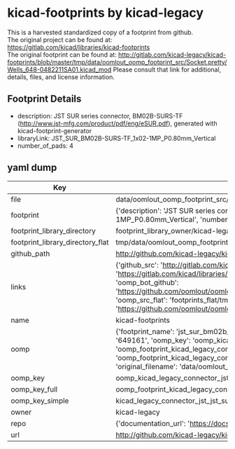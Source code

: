 # kicad-footprints by kicad-legacy  
This is a harvested standardized copy of a footprint from github.  
The original project can be found at:  
https://gitlab.com/kicad/libraries/kicad-footprints  
The original footprint can be found at:
http://gitlab.com/kicad-legacy/kicad-footprints/blob/master/tmp/data/oomlout_oomp_footprint_src/Socket.pretty/Wells_648-0482211SA01.kicad_mod
Please consult that link for additional, details, files, and license information.  
## Footprint Details
* description: JST SUR series connector, BM02B-SURS-TF (http://www.jst-mfg.com/product/pdf/eng/eSUR.pdf), generated with kicad-footprint-generator  
* libraryLink: JST_SUR_BM02B-SURS-TF_1x02-1MP_P0.80mm_Vertical  
* number_of_pads: 4  
## yaml dump  
| Key | Value |  
| --- | --- |  
| file | data/oomlout_oomp_footprint_src/kicad-footprints/Connector_JST.pretty/JST_SUR_BM02B-SURS-TF_1x02-1MP_P0.80mm_Vertical.kicad_mod |  
| footprint | {'description': 'JST SUR series connector, BM02B-SURS-TF (http://www.jst-mfg.com/product/pdf/eng/eSUR.pdf), generated with kicad-footprint-generator', 'libraryLink': 'JST_SUR_BM02B-SURS-TF_1x02-1MP_P0.80mm_Vertical', 'number_of_pads': 4} |  
| footprint_library_directory | footprint_library_owner/kicad-legacy_kicad-footprints |  
| footprint_library_directory_flat | tmp/data/oomlout_oomp_footprint_src/footprints_flat/kicad_legacy_connector_jst_jst_sur_bm02b_surs_tf_1x02_1mp_p0_80mm_vertical/working |  
| github_path | http://github.com/kicad-legacy/kicad-footprints/blob/master/tmp/data/oomlout_oomp_footprint_src/Connector_JST.pretty/JST_SUR_BM02B-SURS-TF_1x02-1MP_P0.80mm_Vertical.kicad_mod |  
| links | {'github_src': 'http://gitlab.com/kicad-legacy/kicad-footprints/blob/master/tmp/data/oomlout_oomp_footprint_src/Socket.pretty/Wells_648-0482211SA01.kicad_mod', 'github_src_repo': 'https://gitlab.com/kicad/libraries/kicad-footprints', 'oomp_bot': 'tmp/data/oomlout_oomp_footprint_src/footprints/kicad_legacy_connector_jst_jst_sur_bm02b_surs_tf_1x02_1mp_p0_80mm_vertical/working', 'oomp_bot_github': 'https://github.com/oomlout/oomlout_oomp_footprint_bot/tree/main/tmp/data/oomlout_oomp_footprint_src/footprints/kicad_legacy_connector_jst_jst_sur_bm02b_surs_tf_1x02_1mp_p0_80mm_vertical/working', 'oomp_src_flat': 'footprints_flat/tmp/data/oomlout_oomp_footprint_src/footprints_flat/kicad_legacy_connector_jst_jst_sur_bm02b_surs_tf_1x02_1mp_p0_80mm_vertical/working', 'oomp_src_flat_github': 'https://github.com/oomlout/oomlout_oomp_footprint_src/tree/main/tmp/data/oomlout_oomp_footprint_src/footprints_flat/kicad_legacy_connector_jst_jst_sur_bm02b_surs_tf_1x02_1mp_p0_80mm_vertical/working'} |  
| name | kicad-footprints |  
| oomp | {'footprint_name': 'jst_sur_bm02b_surs_tf_1x02_1mp_p0_80mm_vertical', 'library_name': 'connector_jst', 'md5': '64916180aac5f8c9ef7af521ff568165', 'md5_10': '64916180aa', 'md5_5': '64916', 'md5_6': '649161', 'oomp_key': 'oomp_kicad_legacy_connector_jst_jst_sur_bm02b_surs_tf_1x02_1mp_p0_80mm_vertical', 'oomp_key_extra': 'oomp_footprint_kicad_legacy_connector_jst_jst_sur_bm02b_surs_tf_1x02_1mp_p0_80mm_vertical', 'oomp_key_full': 'oomp_footprint_kicad_legacy_connector_jst_jst_sur_bm02b_surs_tf_1x02_1mp_p0_80mm_vertical_649161', 'oomp_key_simple': 'kicad_legacy_connector_jst_jst_sur_bm02b_surs_tf_1x02_1mp_p0_80mm_vertical', 'original_filename': 'data/oomlout_oomp_footprint_src/kicad-footprints/Connector_JST.pretty/JST_SUR_BM02B-SURS-TF_1x02-1MP_P0.80mm_Vertical.kicad_mod', 'owner_name': 'kicad_legacy'} |  
| oomp_key | oomp_kicad_legacy_connector_jst_jst_sur_bm02b_surs_tf_1x02_1mp_p0_80mm_vertical |  
| oomp_key_full | oomp_footprint_kicad_legacy_connector_jst_jst_sur_bm02b_surs_tf_1x02_1mp_p0_80mm_vertical |  
| oomp_key_simple | kicad_legacy_connector_jst_jst_sur_bm02b_surs_tf_1x02_1mp_p0_80mm_vertical |  
| owner | kicad-legacy |  
| repo | {'documentation_url': 'https://docs.github.com/rest/repos/repos#get-a-repository', 'message': 'Not Found'} |  
| url | http://github.com/kicad-legacy/kicad-footprints |  

